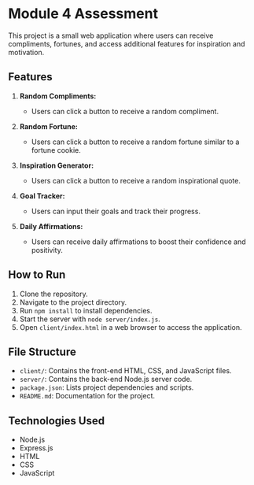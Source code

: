 # Module 4 Assessment

This project is a small web application where users can receive compliments, fortunes, and access additional features for inspiration and motivation.

## Features

1. **Random Compliments:**
   - Users can click a button to receive a random compliment.

2. **Random Fortune:**
   - Users can click a button to receive a random fortune similar to a fortune cookie.

3. **Inspiration Generator:**
   - Users can click a button to receive a random inspirational quote.

4. **Goal Tracker:**
   - Users can input their goals and track their progress.

5. **Daily Affirmations:**
   - Users can receive daily affirmations to boost their confidence and positivity.

## How to Run

1. Clone the repository.
2. Navigate to the project directory.
3. Run `npm install` to install dependencies.
4. Start the server with `node server/index.js`.
5. Open `client/index.html` in a web browser to access the application.

## File Structure

- `client/`: Contains the front-end HTML, CSS, and JavaScript files.
- `server/`: Contains the back-end Node.js server code.
- `package.json`: Lists project dependencies and scripts.
- `README.md`: Documentation for the project.

## Technologies Used

- Node.js
- Express.js
- HTML
- CSS
- JavaScript



